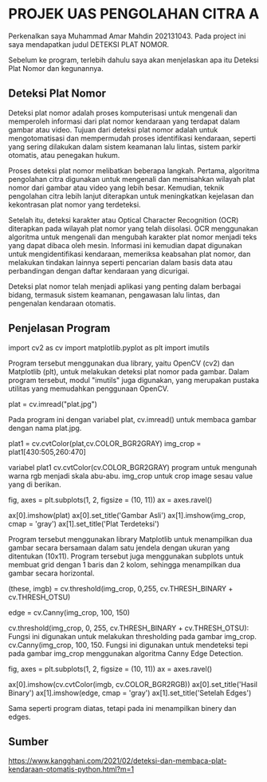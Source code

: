 # PROJEK UAS PENGOLAHAN CITRA A

Perkenalkan saya Muhammad Amar Mahdin 202131043. Pada project ini saya mendapatkan judul DETEKSI PLAT NOMOR. 

Sebelum ke program, terlebih dahulu saya akan menjelaskan apa itu Deteksi Plat Nomor dan kegunannya. 

## Deteksi Plat Nomor
Deteksi plat nomor adalah proses komputerisasi untuk mengenali dan memperoleh informasi dari plat nomor kendaraan yang terdapat dalam gambar atau video. Tujuan dari deteksi plat nomor adalah untuk mengotomatisasi dan mempermudah proses identifikasi kendaraan, seperti yang sering dilakukan dalam sistem keamanan lalu lintas, sistem parkir otomatis, atau penegakan hukum.

Proses deteksi plat nomor melibatkan beberapa langkah. Pertama, algoritma pengolahan citra digunakan untuk mengenali dan memisahkan wilayah plat nomor dari gambar atau video yang lebih besar. Kemudian, teknik pengolahan citra lebih lanjut diterapkan untuk meningkatkan kejelasan dan kekontrasan plat nomor yang terdeteksi.

Setelah itu, deteksi karakter atau Optical Character Recognition (OCR) diterapkan pada wilayah plat nomor yang telah diisolasi. OCR menggunakan algoritma untuk mengenali dan mengubah karakter plat nomor menjadi teks yang dapat dibaca oleh mesin. Informasi ini kemudian dapat digunakan untuk mengidentifikasi kendaraan, memeriksa keabsahan plat nomor, dan melakukan tindakan lainnya seperti pencarian dalam basis data atau perbandingan dengan daftar kendaraan yang dicurigai.

Deteksi plat nomor telah menjadi aplikasi yang penting dalam berbagai bidang, termasuk sistem keamanan, pengawasan lalu lintas, dan pengenalan kendaraan otomatis.

## Penjelasan Program

import cv2 as cv
import matplotlib.pyplot as plt
import imutils

Program tersebut menggunakan dua library, yaitu OpenCV (cv2) dan Matplotlib (plt), untuk melakukan deteksi plat nomor pada gambar. Dalam program tersebut, modul "imutils" juga digunakan, yang merupakan pustaka utilitas yang memudahkan penggunaan OpenCV.

plat = cv.imread("plat.jpg")

Pada program ini dengan variabel plat, cv.imread() untuk membaca gambar dengan nama plat.jpg.

plat1 = cv.cvtColor(plat,cv.COLOR_BGR2GRAY)
img_crop = plat1[430:505,260:470]

variabel plat1 cv.cvtColor(cv.COLOR_BGR2GRAY) program untuk mengunah warna rgb menjadi skala abu-abu. img_crop untuk crop image sesau value yang di berikan.

fig, axes = plt.subplots(1, 2, figsize = (10, 11))
ax = axes.ravel()

ax[0].imshow(plat)
ax[0].set_title('Gambar Asli')
ax[1].imshow(img_crop, cmap = 'gray')
ax[1].set_title('Plat Terdeteksi')

Program tersebut menggunakan library Matplotlib untuk menampilkan dua gambar secara bersamaan dalam satu jendela dengan ukuran yang ditentukan (10x11). Program tersebut juga menggunakan subplots untuk membuat grid dengan 1 baris dan 2 kolom, sehingga menampilkan dua gambar secara horizontal.

(these, imgb) = cv.threshold(img_crop, 0,255, cv.THRESH_BINARY + cv.THRESH_OTSU)

edge = cv.Canny(img_crop, 100, 150)

cv.threshold(img_crop, 0, 255, cv.THRESH_BINARY + cv.THRESH_OTSU): Fungsi ini digunakan untuk melakukan thresholding pada gambar img_crop. cv.Canny(img_crop, 100, 150. Fungsi ini digunakan untuk mendeteksi tepi pada gambar img_crop menggunakan algoritma Canny Edge Detection. 

fig, axes = plt.subplots(1, 2, figsize = (10, 11))
ax = axes.ravel()

ax[0].imshow(cv.cvtColor(imgb, cv.COLOR_BGR2RGB))
ax[0].set_title('Hasil Binary')
ax[1].imshow(edge, cmap = 'gray')
ax[1].set_title('Setelah Edges')

Sama seperti program diatas, tetapi pada ini menampilkan binery dan edges.

## Sumber 
https://www.kangghani.com/2021/02/deteksi-dan-membaca-plat-kendaraan-otomatis-python.html?m=1
